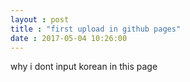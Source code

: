 ```yaml
---
layout : post
title : "first upload in github pages"
date : 2017-05-04 10:26:00
---
```


why i dont input korean in this page
